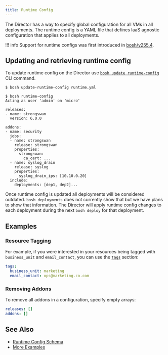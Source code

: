 ```yaml
---
title: Runtime Config
---
```


The Director has a way to specify global configuration for all VMs in all deployments. The runtime config is a YAML file that defines IaaS agnostic configuration that applies to all deployments.

!!! info
    Support for runtime configs was first introduced in [bosh/v255.4](https://github.com/cloudfoundry/bosh/releases/tag/stable-3213).


## Updating and retrieving runtime config <a id='update'></a>

To update runtime config on the Director use [`bosh update runtime-config`](sysadmin-commands.md#cloud-config) CLI command.

```shell
$ bosh update-runtime-config runtime.yml

$ bosh runtime-config
Acting as user 'admin' on 'micro'

releases:
- name: strongswan
  version: 6.0.0

addons:
- name: security
  jobs:
  - name: strongswan
    release: strongswan
    properties:
      strongswan:
        ca_cert: ...
  - name: syslog_drain
    release: syslog
    properties:
      syslog_drain_ips: [10.10.0.20]
  include:
    deployments: [dep1, dep2]...
```

Once runtime config is updated all deployments will be considered outdated. `bosh deployments` does not currently show that but we have plans to show that information. The Director will apply runtime config changes to each deployment during the next `bosh deploy` for that deployment.


## Examples

### Resource Tagging

For example, if you were interested in your resources being tagged with `business_unit` and `email_contact`, you can use the [`tags`](runtime-config-schema.md#tags) section:

```yaml
tags:
  business_unit: marketing
  email_contact: ops@marketing.co.com
```


### Removing Addons

To remove all addons in a configuration, specify empty arrays:

```yaml
releases: []
addons: []
```


## See Also

 * [Runtime Config Schema](runtime-config-schema.md)
 * [More Examples](runtime-config-examples.md)
